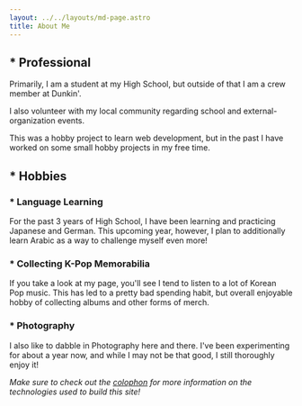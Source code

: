 ```yaml
---
layout: ../../layouts/md-page.astro
title: About Me
---
```


##  * Professional

Primarily, I am a student at my High School, but outside of that I am a crew member at Dunkin'.

I also volunteer with my local community regarding school and external-organization events.

This was a hobby project to learn web development, but in the past I have worked on some small hobby projects in my free time.

##  * Hobbies

###  * Language Learning

For the past 3 years of High School, I have been learning and practicing Japanese and German. This upcoming year, however, I plan to additionally learn Arabic as a way to challenge myself even more!

###  * Collecting K-Pop Memorabilia

If you take a look at my page, you'll see I tend to listen to a lot of Korean Pop music. This has led to a pretty bad spending habit, but overall enjoyable hobby of collecting albums and other forms of merch.

###  * Photography

I also like to dabble in Photography here and there. I've been experimenting for about a year now, and while I may not be that good, I still thoroughly enjoy it!

_Make sure to check out the [colophon](/about/colophon) for more information on the technologies used to build this site!_

